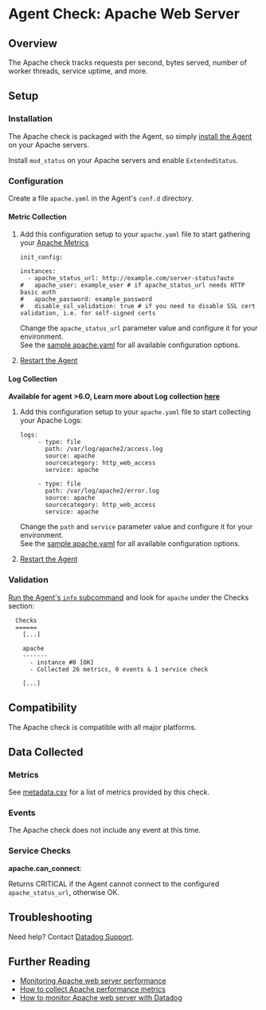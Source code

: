 # Agent Check: Apache Web Server

## Overview

The Apache check tracks requests per second, bytes served, number of worker threads, service uptime, and more.

## Setup
### Installation

The Apache check is packaged with the Agent, so simply [install the Agent](https://app.datadoghq.com/account/settings#agent) on your Apache servers.

Install `mod_status` on your Apache servers and enable `ExtendedStatus`.

### Configuration

Create a file `apache.yaml` in the Agent's `conf.d` directory.

#### Metric Collection

1. Add this configuration setup to your `apache.yaml` file to start gathering your [Apache Metrics](#metrics)
    ```
    init_config:

    instances:
      - apache_status_url: http://example.com/server-status?auto
    #   apache_user: example_user # if apache_status_url needs HTTP basic auth
    #   apache_password: example_password
    #   disable_ssl_validation: true # if you need to disable SSL cert validation, i.e. for self-signed certs
    ```
    Change the `apache_status_url` parameter value and configure it for your environment.  
    See the [sample apache.yaml](https://github.com/DataDog/integrations-core/blob/master/apache/conf.yaml.example) for all available configuration options.


2. [Restart the Agent](https://docs.datadoghq.com/agent/faq/start-stop-restart-the-datadog-agent) 

#### Log Collection

**Available for agent >6.O, Learn more about Log collection [here](https://docs.datadoghq.com/logs)**

1. Add this configuration setup to your `apache.yaml` file to start collecting your Apache Logs:
    ```
    logs:
         - type: file
           path: /var/log/apache2/access.log
           source: apache
           sourcecategory: http_web_access
           service: apache
           
         - type: file
           path: /var/log/apache2/error.log
           source: apache
           sourcecategory: http_web_access
           service: apache
    ```
    Change the `path` and `service` parameter value and configure it for your environment.  
    See the [sample apache.yaml](https://github.com/DataDog/integrations-core/blob/master/apache/conf.yaml.example) for all available configuration options.

2. [Restart the Agent](https://docs.datadoghq.com/agent/faq/start-stop-restart-the-datadog-agent) 

### Validation

[Run the Agent's `info` subcommand](https://help.datadoghq.com/hc/en-us/articles/203764635-Agent-Status-and-Information) and look for `apache` under the Checks section:

```
  Checks
  ======
    [...]

    apache
    -------
      - instance #0 [OK]
      - Collected 26 metrics, 0 events & 1 service check

    [...]
```

## Compatibility

The Apache check is compatible with all major platforms.

## Data Collected
### Metrics

See [metadata.csv](https://github.com/DataDog/integrations-core/blob/master/apache/metadata.csv) for a list of metrics provided by this check.

### Events
The Apache check does not include any event at this time.

### Service Checks

**apache.can_connect**:

Returns CRITICAL if the Agent cannot connect to the configured `apache_status_url`, otherwise OK.

## Troubleshooting
Need help? Contact [Datadog Support](http://docs.datadoghq.com/help/).

## Further Reading

* [Monitoring Apache web server performance](https://www.datadoghq.com/blog/monitoring-apache-web-server-performance/)
* [How to collect Apache performance metrics](https://www.datadoghq.com/blog/collect-apache-performance-metrics/)
* [How to monitor Apache web server with Datadog](https://www.datadoghq.com/blog/monitor-apache-web-server-datadog/)
